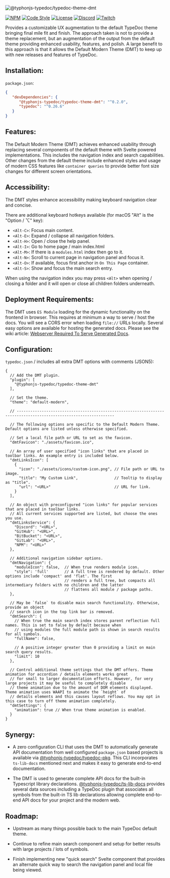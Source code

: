 ![@typhonjs-typedoc/typedoc-theme-dmt](https://i.imgur.com/Sr53g2t.jpg)

[![NPM](https://img.shields.io/npm/v/@typhonjs-typedoc/typedoc-theme-dmt.svg?label=npm)](https://www.npmjs.com/package/@typhonjs-typedoc/typedoc-theme-dmt)
[![Code Style](https://img.shields.io/badge/code%20style-allman-yellowgreen.svg?style=flat)](https://en.wikipedia.org/wiki/Indent_style#Allman_style)
[![License](https://img.shields.io/badge/license-MPLv2-yellowgreen.svg?style=flat)](https://github.com/typhonjs-typedoc/typedoc-theme-dmt/blob/main/LICENSE)
[![Discord](https://img.shields.io/discord/737953117999726592?label=TyphonJS%20Discord)](https://typhonjs.io/discord/)
[![Twitch](https://img.shields.io/twitch/status/typhonrt?style=social)](https://www.twitch.tv/typhonrt)

Provides a customizable UX augmentation to the default TypeDoc theme bringing final mile fit and finish. The approach
taken is not to provide a theme replacement, but an augmentation of the output from the default theme providing
enhanced usability, features, and polish. A large benefit to this approach is that it allows the Default Modern Theme
(DMT) to keep up with new releases and features of TypeDoc.

## Installation:

`package.json`:
```json
{
   "devDependencies": {
      "@typhonjs-typedoc/typedoc-theme-dmt": "^0.2.0",
      "typedoc": "^0.26.6"
   }
}
```

## Features:

The Default Modern Theme (DMT) achieves enhanced usability through replacing several components of the default theme
with Svelte powered implementations. This includes the navigation index and search capabilities. Other changes from
the default theme include enhanced styles and usage of modern CSS features like `container queries` to provide
better font size changes for different screen orientations.

## Accessibility:

The DMT styles enhance accessibility making keyboard navigation clear and concise.

There are additional keyboard hotkeys available (for macOS "Alt" is the "Option / ⌥" key):
- `<Alt-C>`: Focus main content.
- `<Alt-E>`: Expand / collapse all navigation folders.
- `<Alt-H>`: Open / close the help panel.
- `<Alt-I>`: Go to home page / main index.html
- `<Alt-M>`: If there is a `modules.html` index then go to it.
- `<Alt-N>`: Scroll to current page in navigation panel and focus it.
- `<Alt-O>`: If available, focus first anchor in `On This Page` container.
- `<Alt-S>`: Show and focus the main search entry.

When using the navigation index you may press `<Alt>` when opening / closing a folder and it will open or close all
children folders underneath.

## Deployment Requirements:

The DMT uses `ES Module` loading for the dynamic functionality on the frontend in browser. This requires at minimum
a way to serve / host the docs. You will see a CORS error when loading `file://` URLs locally. Several easy options are
available for hosting the generated docs. Please see the wiki article: [Webserver Required To Serve Generated Docs](https://github.com/typhonjs-typedoc/typedoc-theme-dmt/wiki/Webserver-Required-To-Serve-Generated-Docs).

## Configuration:

`typedoc.json` / includes all extra DMT options with comments (JSON5):
```json5
{
  // Add the DMT plugin.
  "plugin": [
    "@typhonjs-typedoc/typedoc-theme-dmt"
  ],

  // Set the theme.
  "theme": "default-modern",

  // -----------------------------------------------------------------------------------------------------------------

  // The following options are specific to the Default Modern Theme. Default options are listed unless otherwise specified.

  // Set a local file path or URL to set as the favicon.
  "dmtFavicon": "./assets/favicon.ico",

  // An array of user specified "icon links" that are placed in toolbar links. An example entry is included below.
  "dmtLinksIcon": [
    {
      "icon": "./assets/icons/custom-icon.png", // File path or URL to image.
      "title": "My Custom Link",                // Tooltip to display as "title".
      "url": "<URL>"                            // URL for link.
    }
  ],

  // An object with preconfigured "icon links" for popular services that are placed in toolbar links.
  // All current services supported are listed, but choose the ones you use.
  "dmtLinksService": {
    "Discord": "<URL>",
    "GitHub": "<URL>",
    "BitBucket": "<URL>",
    "GitLab": "<URL>",
    "NPM": "<URL>"
  },

  // Additional navigation sidebar options.
  "dmtNavigation": {
    "moduleIcon": false,  // When true renders module icon.
    "style": 'full'       // A full tree is rendered by default. Other options include 'compact' and 'flat'. The first
                          // renders a full tree, but compacts all intermediary folders with no children and the latter
                          // flattens all module / package paths.
  },

  // May be `false` to disable main search functionality. Otherwise, provide an object
  // search icon in the top link bar is removed.
  "dmtSearch": {
    // When true the main search index stores parent reflection full names. This is set to false by default because when
    // using modules the full module path is shown in search results for all symbols.
    "fullName": false,

    // A positive integer greater than 0 providing a limit on main search query results.
    "limit": 10
  },

  // Control additional theme settings that the DMT offers. Theme animation for accordion / details elements works great
  // for small to larger documentation efforts. However, for very large projects it may be useful to completely disable
  // theme animation due to the amount of DOM elements displayed. Theme animation uses WAAPI to animate the `height` of
  // details elements and this causes layout reflows. You may opt in this case to turn off theme animation completely.
  "dmtSettings": {
    "animation": true // When true theme animation is enabled.
  }
}
```

## Synergy:
- A zero configuration CLI that uses the DMT to automatically generate API documentation from well configured
`package.json` based projects is available via [@typhonjs-typedoc/typedoc-pkg](https://www.npmjs.com/package/@typhonjs-typedoc/typedoc-pkg).
This CLI incorporates `ts-lib-docs` mentioned next and makes it easy to generate end-to-end documentation.


- The DMT is used to generate complete API docs for the built-in Typescript library declarations.
[@typhonjs-typedoc/ts-lib-docs](https://www.npmjs.com/package/@typhonjs-typedoc/ts-lib-docs) provides several data
sources including a TypeDoc plugin that associates all symbols from the built-in TS lib declarations allowing complete
end-to-end API docs for your project and the modern web.

## Roadmap:
- Upstream as many things possible back to the main TypeDoc default theme.

- Continue to refine main search component and setup for better results with large projects / lots of symbols.

- Finish implementing new "quick search" Svelte component that provides an alternate quick way to search the navigation
panel and local file being viewed.
